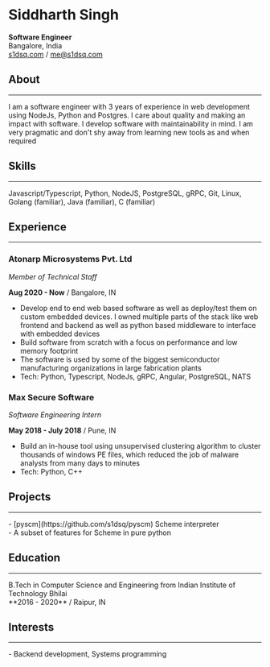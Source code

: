 
# Siddharth Singh

**Software Engineer**<br>
Bangalore, India<br>
[s1dsq.com](https://www.s1dsq.com) / [me@s1dsq.com](mailto:me@s1dsq.com)

## About
<hr>
I am a software engineer with 3 years of experience in web development using
NodeJs, Python and Postgres. I care about quality and making an impact with
software. I develop software with maintainability in mind. I am very pragmatic
and don't shy away from learning new tools as and when required


## Skills
<hr>
Javascript/Typescript, Python, NodeJS, PostgreSQL, gRPC, Git, Linux, Golang
(familiar), Java (familiar), C (familiar)


## Experience
<hr>

### Atonarp Microsystems Pvt. Ltd<br>
_Member of Technical Staff_

**Aug 2020 - Now** / Bangalore, IN

- Develop end to end web based software as well as deploy/test them on custom
  embedded devices. I owned multiple parts of the stack like web frontend and
  backend as well as python based middleware to interface with embedded devices
- Build software from scratch with a focus on performance and low memory
  footprint
- The software is used by some of the biggest semiconductor manufacturing
  organizations in large fabrication plants
- Tech: Python, Typescript, NodeJs, gRPC, Angular, PostgreSQL, NATS

### Max Secure Software<br>
_Software Engineering Intern_

**May 2018 - July 2018** / Pune, IN

- Build an in-house tool using unsupervised clustering algorithm to cluster
  thousands of windows PE files, which reduced the job of malware analysts from
  many days to minutes
- Tech: Python, C++

## Projects
<hr>
- [pyscm](https://github.com/s1dsq/pyscm) Scheme interpreter<br>
  - A subset of features for Scheme in pure python


## Education
<hr>
B.Tech in Computer Science and Engineering from Indian Institute of Technology Bhilai<br>
**2016 - 2020** / Raipur, IN

## Interests
<hr>
- Backend development, Systems programming
